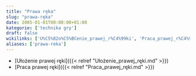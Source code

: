 ```yaml
---
title: "Prawa ręka"
slug: "prawa-ręka"
date: 2005-01-01T00:00:00+01:00
kategorie: ['technika gry']
draft: false
wikilinks: ['U%C5%82o%C5%BCenie_prawej_r%C4%99ki', 'Praca_prawej_r%C4%99ki']
aliases: ['prawa-reka']
---
```

  - [Ułożenie prawej ręki]({{< relref "Ułożenie_prawej_ręki.md" >}})
  - [Praca prawej ręki]({{< relref "Praca_prawej_ręki.md" >}})

